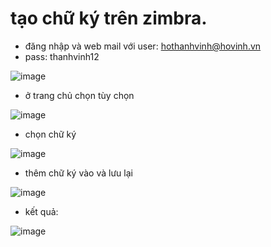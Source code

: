 # tạo chữ ký trên zimbra.

- đăng nhập và web mail với user: hothanhvinh@hovinh.vn
- pass: thanhvinh12

![image](https://user-images.githubusercontent.com/95491130/185565948-93b1d884-0d4b-45d8-ba81-1bc594da8afa.png)

- ở trang chủ chọn tùy chọn

![image](https://user-images.githubusercontent.com/95491130/185564677-324df994-f53f-4740-b81f-13d033631e4f.png)

- chọn chữ ký

![image](https://user-images.githubusercontent.com/95491130/185564758-786d86ff-969c-403e-9ad0-a4dc22172bba.png)

- thêm chữ ký vào và lưu lại

![image](https://user-images.githubusercontent.com/95491130/185565018-c815bced-cc2d-44ad-bb95-1b87b9f7cbce.png)

- kết quả:

![image](https://user-images.githubusercontent.com/95491130/185565797-d83bdf25-03a8-47f0-a2a4-8b607958f805.png)
